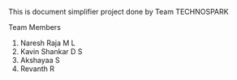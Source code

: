 This is document simplifier project done by Team TECHNOSPARK

Team Members 
1. Naresh Raja M L
2. Kavin Shankar D S
3. Akshayaa S
4. Revanth R
